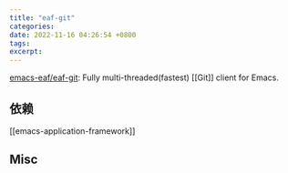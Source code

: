 ```yaml
---
title: "eaf-git"
categories: 
date: 2022-11-16 04:26:54 +0800
tags: 
excerpt: 
---
```




[emacs-eaf/eaf-git](https://github.com/emacs-eaf/eaf-git): Fully multi-threaded(fastest) [[Git]] client for Emacs.


## 依赖

[[emacs-application-framework]]



## Misc




